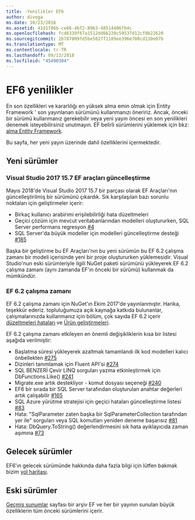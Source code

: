 ```yaml
---
title: -Yenilikler EF6
author: divega
ms.date: 10/23/2016
ms.assetid: 41d1f86b-ce66-4bf2-8963-48514406fb4c
ms.openlocfilehash: fcd6339f67a1512dd66220c59537d12cf0b22620
ms.sourcegitcommit: 2b787009fd5be5627f1189ee396e708cd130e07b
ms.translationtype: MT
ms.contentlocale: tr-TR
ms.lasthandoff: 09/13/2018
ms.locfileid: "45490304"
---
```

# <a name="whats-new-in-ef6"></a>EF6 yenilikler

En son özellikleri ve kararlılığı en yüksek alma emin olmak için Entity Framework ' son yayınlanan sürümünü kullanmanızı öneririz.
Ancak, önceki bir sürümü kullanmanız gerekebilir veya yeni yayın öncesi en son yenilikleri denemek isteyebilirsiniz unutmayın.
EF belirli sürümlerini yüklemek için bkz: [alma Entity Framework](~/ef6/fundamentals/install.md).

Bu sayfa, her yeni yayın üzerinde dahil özelliklerini içermektedir.

## <a name="recent-releases"></a>Yeni sürümler

### <a name="ef-tools-update-in-visual-studio-2017-157"></a>Visual Studio 2017 15.7 EF araçları güncelleştirme

Mayıs 2018'de Visual Studio 2017 15.7 bir parçası olarak EF Araçları'nın güncelleştirilmiş bir sürümünü çıkardık.
Sık karşılaşılan bazı sorunlu noktaları için geliştirmeler içerir:

- Birkaç kullanıcı arabirimi erişilebilirliği hata düzeltmeleri
- Geçici çözüm için mevcut veritabanlarından modelleri oluştururken, SQL Server performans regresyon [#4](https://github.com/aspnet/entityframework6/issues/4)
- SQL Server'da büyük modeller için modelleri güncelleştirme desteği [#185](https://github.com/aspnet/EntityFramework6/issues/185)

Başka bir geliştirme bu EF Araçları'nın bu yeni sürümün bu EF 6.2 çalışma zamanı bir modeli içerisinde yeni bir proje oluştururken yüklemesidir. Visual Studio'nun eski sürümleriyle ilgili NuGet paketi sürümünü yükleyerek EF 6.2 çalışma zamanı (aynı zamanda EF'ın önceki bir sürümü) kullanmak da mümkündür.

### <a name="ef-62-runtime"></a>EF 6.2 çalışma zamanı

EF 6.2 çalışma zamanı için NuGet'ın Ekim 2017'de yayınlanmıştır.
Harika, teşekkür ederiz. topluluğumuza açık kaynağa katkıda bulunanlar, çalışmalarınızda kullanmanız için bölüm, çok sayıda EF 6.2 içerir [düzeltmeleri hataları](https://github.com/aspnet/entityframework6/issues?utf8=%E2%9C%93&q=is%3Aissue%20milestone%3A6.2.0%20is%3Aclosed%20label%3Aclosed-fixed%20-label%3Aarea-tools%20label%3Atype-bug) ve [Ürün geliştirmeleri](https://github.com/aspnet/entityframework6/issues?utf8=%E2%9C%93&q=is%3Aissue%20milestone%3A6.2.0%20is%3Aclosed%20label%3Aclosed-fixed%20-label%3Aarea-tools%20label%3Atype-enhancement%20).

EF 6.2 çalışma zamanı etkileyen en önemli değişikliklerin kısa bir listesi aşağıda verilmiştir:

- Başlatma süresi yükleyerek azaltmak tamamlandı ilk kod modelleri kalıcı önbellekten [#275](https://github.com/aspnet/EntityFramework6/issues/275)
- Dizinleri tanımlamak için Fluent API'si [#274](https://github.com/aspnet/EntityFramework6/issues/274)
- SQL BENZERİ Çevir LINQ sorguları yazma etkinleştirmek için DbFunctions.Like() [#241](https://github.com/aspnet/EntityFramework6/issues/241)
- Migrate.exe artık destekliyor - komut dosyası seçeneği [#240](https://github.com/aspnet/EntityFramework6/issues/240)
- EF6 bir sırada bir SQL Server tarafından oluşturulan anahtar değerleri artık çalışabilir [#165](https://github.com/aspnet/EntityFramework6/issues/165)
- SQL Azure yürütme stratejisi için geçici hataları güncelleştirme listesi [#83](https://github.com/aspnet/EntityFramework6/issues/83)
- Hata: "SqlParameter zaten başka bir SqlParameterCollection tarafından yer ile" sorguları veya SQL komutları yeniden deneme başarısız [#81](https://github.com/aspnet/EntityFramework6/issues/81)
- Hata: DbQuery.ToString() değerlendirmesini sık hata ayıklayıcıda zaman aşımına [#73](https://github.com/aspnet/EntityFramework6/issues/73)

## <a name="future-releases"></a>Gelecek sürümler

EF6'ın gelecek sürümünde hakkında daha fazla bilgi için lütfen bakmak bizim [yol haritası](roadmap.md).

## <a name="past-releases"></a>Eski sürümler

[Geçmiş sunumlar](past-releases.md) sayfası bir arşiv EF ve her bir yayının sunulan büyük özelliklerin tüm önceki sürümlerini içerir.
